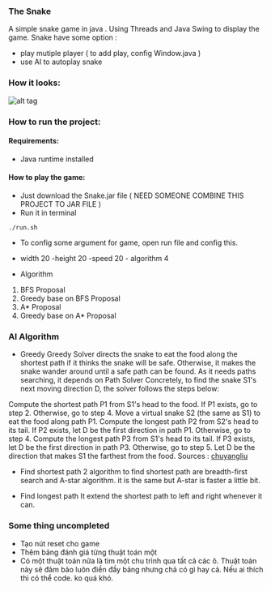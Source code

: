 ### The Snake

A simple snake game in java . Using Threads and Java Swing to display the game.
Snake have some option : 
* play mutiple player ( to add play, config Window.java )
* use AI  to autoplay snake

### How it looks:
![alt tag](http://i66.tinypic.com/53jx1y.png)

### How to run the project:

#### Requirements:
* Java runtime installed

#### How to play the game:

* Just download the Snake.jar file ( NEED SOMEONE COMBINE THIS PROJECT TO JAR FILE )
* Run it in terminal 
```
./run.sh
```
* To config some argument for game, open run file and config this.
- width 20 -height 20 -speed 20 - algorithm 4

* Algorithm 
1. BFS Proposal
2. Greedy base on BFS Proposal
3. A* Proposal
4. Greedy base on A* Proposal

### AI Algorithm
* Greedy 
Greedy Solver directs the snake to eat the food along the shortest path if it thinks the snake will be safe. Otherwise, it makes the snake wander around until a safe path can be found. As it needs paths searching, it depends on Path Solver
Concretely, to find the snake S1's next moving direction D, the solver follows the steps below:

Compute the shortest path P1 from S1's head to the food. If P1 exists, go to step 2. Otherwise, go to step 4.
Move a virtual snake S2 (the same as S1) to eat the food along path P1.
Compute the longest path P2 from S2's head to its tail. If P2 exists, let D be the first direction in path P1. Otherwise, go to step 4.
Compute the longest path P3 from S1's head to its tail. If P3 exists, let D be the first direction in path P3. Otherwise, go to step 5.
Let D be the direction that makes S1 the farthest from the food.
Sources : [chuyangliu](https://github.com/chuyangliu/Snake)

* Find shortest path
2 algorithm to find shortest path are breadth-first search and A-star algorithm. it is the same but A-star is faster a little bit.

* Find longest path
It extend the shortest path to left and right whenever it can.

### Some thing uncompleted
* Tạo nút reset cho game
* Thêm bảng đánh giá từng thuật toán một
* Có một thuật toán nữa là tìm một chu trình qua tất cả các ô. Thuật toán này sẽ đảm bảo luôn điền đầy bảng nhưng chả có gì hay cả. Nếu ai thích thì có thể code. ko quá khó.  
